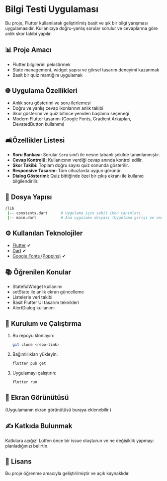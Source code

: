 # Bilgi Testi Uygulaması

Bu proje, Flutter kullanılarak geliştirilmiş basit ve şık bir bilgi yarışması uygulamasıdır. Kullanıcıya doğru-yanlış sorular sorulur ve cevaplarına göre anlık skor takibi yapılır.

## 📊 Proje Amacı
- Flutter bilgilerini pekistirmek
- State management, widget yapısı ve görsel tasarım deneyimi kazanmak
- Basit bir quiz mantığını uygulamak

## 🌐 Uygulama Özellikleri
- Anlık soru gösterimi ve soru ilerlemesi
- Doğru ve yanlış cevap ikonlarının anlık takibi
- Skor gösterimi ve quiz bitince yeniden başlama seçeneği
- Modern Flutter tasarımı (Google Fonts, Gradient Arkaplan, ElevatedButton kullanımı)

## 🛋Özellikler Listesi
- **Soru Bankası:** Sorular `Soru` sınıfı ile nesne tabanlı şekilde tanımlanmıştır.
- **Cevap Kontrolü:** Kullanıcının verdiği cevap anında kontrol edilir.
- **Skor Takibi:** Toplam doğru sayısı quiz sonunda gösterilir.
- **Responsive Tasarım:** Tüm cihazlarda uygun görünür.
- **Dialog Gösterimi:** Quiz bittiğinde özel bir çıkış ekranı ile kullanıcı bilgilendirilir.

## 📂 Dosya Yapısı
```bash
/lib
 |-- constants.dart      # Uygulama için sabit ikon tanımları
 |-- main.dart           # Ana uygulama dosyası (Uygulama girişi ve ana ekran)
```

## ⚙️ Kullanılan Teknolojiler
- [Flutter](https://flutter.dev/) ✔
- [Dart](https://dart.dev/) ✔
- [Google Fonts (Poppins)](https://pub.dev/packages/google_fonts) ✔

## 📚 Öğrenilen Konular
- StatefulWidget kullanımı
- setState ile anlık ekran güncelleme
- Listelerle veri takibi
- Basit Flutter UI tasarım teknikleri
- AlertDialog kullanımı

## 🔧 Kurulum ve Çalıştırma
1. Bu repoyu klonlayın:
   ```bash
   git clone <repo-link>
   ```
2. Bağımlılıkları yükleyin:
   ```bash
   flutter pub get
   ```
3. Uygulamayı çalıştırın:
   ```bash
   flutter run
   ```

## 🌟 Ekran Görünütüsü
(Uygulamanın ekran görünütüsü buraya eklenebilir.)

## ✍️ Katkıda Bulunmak
Katkılara açığız! Lütfen önce bir issue oluşturun ve ne değişiklik yapmayı planladığınızı belirtin.

## 📢 Lisans
Bu proje öğrenme amacıyla geliştirilmiştir ve açık kaynaklıdır.